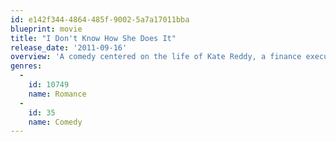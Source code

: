 ```yaml
---
id: e142f344-4864-485f-9002-5a7a17011bba
blueprint: movie
title: "I Don't Know How She Does It"
release_date: '2011-09-16'
overview: 'A comedy centered on the life of Kate Reddy, a finance executive who is the breadwinner for her husband and two kids.'
genres:
  -
    id: 10749
    name: Romance
  -
    id: 35
    name: Comedy
---
```

